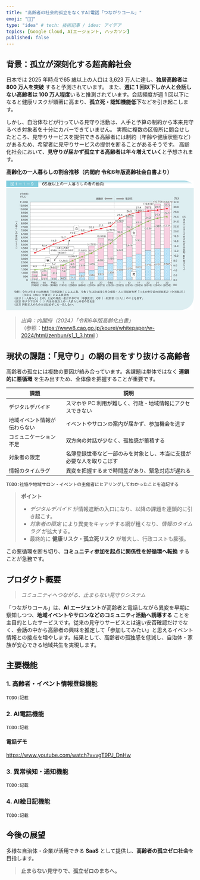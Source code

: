```yaml
---
title: "高齢者の社会的孤立をなくすAI電話「つながりコール」"
emoji: "🧑‍🦳"
type: "idea" # tech: 技術記事 / idea: アイデア
topics: [Google Cloud, AIエージェント, ハッカソン]
published: false
---
```



## 背景：孤立が深刻化する超高齢社会

日本では 2025 年時点で65 歳以上の人口は 3,623 万人に達し、**独居高齢者は 800 万人を突破** すると予測されています。
また、**週に 1 回以下しか人と会話しない高齢者は 100 万人程度**いると推測されています。会話頻度が週 1 回以下になると健康リスクが顕著に高まり、**孤立死・認知機能低下**などを引き起こします。

しかし、自治体などが行っている見守り活動は、人手と予算の制約から本来見守るべき対象者を十分にカバーできていません。
実際に複数の区役所に問合せしたところ、見守りサービスを提供できる高齢者には制約（年齢や健康状態など）があるため、希望者に見守りサービスの提供を断ることがあるそうです。
高齢化社会において、**見守りが届かず孤立する高齢者は年々増えていく**と予想されます。

**高齢化の一人暮らしの割合推移（内閣府 令和6年版高齢社会白書より）**

![65歳以上の一人暮らしの者の動向](/images/65歳以上の一人暮らしの者の動向.gif)

> *出典：内閣府（2024）「令和6年版高齢化白書」*  
> （参照：https://www8.cao.go.jp/kourei/whitepaper/w-2024/html/zenbun/s1_1_3.html ）

## 現状の課題：「見守り」の網の目をすり抜ける高齢者

高齢者の孤立には複数の要因が絡み合っています。各課題は単体ではなく **連鎖的に悪循環** を生み出すため、全体像を把握することが重要です。

| 課題                         | 説明                                                                 |
| ---------------------------- | -------------------------------------------------------------------- |
| デジタルデバイド             | スマホや PC 利用が難しく、行政・地域情報にアクセスできない           |
| 地域イベント情報が伝わらない | イベントやサロンの案内が届かず、参加機会を逃す                       |
| コミュニケーション不足       | 双方向の対話が少なく、孤独感が蓄積する                               |
| 対象者の限定                 | 名簿登録世帯など一部のみを対象とし、本当に支援が必要な人を取りこぼす |
| 情報のタイムラグ             | 異変を把握するまで時間差があり、緊急対応が遅れる                     |

`TODO:社協や地域サロン・イベントの主催者にヒアリングしてわかったことを追記する`

> **ポイント**
>
> * *デジタルデバイド* が情報遮断の入口になり、以降の課題を連鎖的に引き起こす。
> * *対象者の限定* により異変をキャッチする網が粗くなり、*情報のタイムラグ* が拡大する。
> * 最終的に **健康リスク・孤立死リスク** が増大し、行政コストも膨張。

この悪循環を断ち切り、**コミュニティ参加を起点に関係性を好循環へ転換** することが急務です。


## プロダクト概要

> *コミュニティへつながる、止まらない見守りシステム*

「つながりコール」は、**AI エージェント**が高齢者と電話しながら異変を早期に察知しつつ、**地域イベントやサロンなどのコミュニティ活動へ誘導する** ことを主目的としたサービスです。従来の見守りサービスとは違い安否確認だけでなく、会話の中から高齢者の興味を推定して「参加してみたい」と思えるイベント情報との接点を増やします。結果として、高齢者の孤独感を低減し、自治体・家族が安心できる地域共生を実現します。


## 主要機能

### 1. 高齢者・イベント情報登録機能

`TODO:記載`

### 2. AI電話機能

`TODO:記載`

#### 電話デモ
https://www.youtube.com/watch?v=vgT9PJ_DnHw

### 3. 異常検知・通知機能

`TODO:記載`

### 4. AI絵日記機能

`TODO:記載`


## 今後の展望

多様な自治体・企業が活用できる **SaaS** として提供し、**高齢者の孤立ゼロ社会**を目指します。

> **止まらない見守りで、孤立ゼロのまちへ。**
